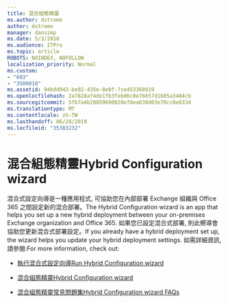 ```yaml
---
title: 混合組態精靈
ms.author: dstrome
author: dstrome
manager: dansimp
ms.date: 5/3/2018
ms.audience: ITPro
ms.topic: article
ROBOTS: NOINDEX, NOFOLLOW
localization_priority: Normal
ms.custom:
- "603"
- "3500010"
ms.assetid: 94bdd043-be92-435e-8e0f-7ce453368919
ms.openlocfilehash: 2a7828af4de1fb3febd6c0e76657d1605a3404cb
ms.sourcegitcommit: 5fb7a4b28859690020efdea630d03e70cc0e6334
ms.translationtype: MT
ms.contentlocale: zh-TW
ms.lasthandoff: 06/28/2019
ms.locfileid: "35383232"
---
```

# <a name="hybrid-configuration-wizard"></a><span data-ttu-id="79bdd-102">混合組態精靈</span><span class="sxs-lookup"><span data-stu-id="79bdd-102">Hybrid Configuration wizard</span></span>

<span data-ttu-id="79bdd-103">混合式設定向導是一種應用程式, 可協助您在內部部署 Exchange 組織與 Office 365 之間設定新的混合部署。</span><span class="sxs-lookup"><span data-stu-id="79bdd-103">The Hybrid Configuration wizard is an app that helps you set up a new hybrid deployment between your on-premises Exchange organization and Office 365.</span></span> <span data-ttu-id="79bdd-104">如果您已設定混合式部署, 則此嚮導會協助您更新混合式部署設定。</span><span class="sxs-lookup"><span data-stu-id="79bdd-104">If you already have a hybrid deployment set up, the wizard helps you update your hybrid deployment settings.</span></span> <span data-ttu-id="79bdd-105">如需詳細資訊, 請參閱:</span><span class="sxs-lookup"><span data-stu-id="79bdd-105">For more information, check out:</span></span>
  
- [<span data-ttu-id="79bdd-106">執行混合式設定向導</span><span class="sxs-lookup"><span data-stu-id="79bdd-106">Run Hybrid Configuration wizard</span></span>](https://technet.microsoft.com/library/mt595788%28v=exchg.150%29.aspx)

- [<span data-ttu-id="79bdd-107">混合組態精靈</span><span class="sxs-lookup"><span data-stu-id="79bdd-107">Hybrid Configuration wizard</span></span>](https://technet.microsoft.com/library/hh529921%28v=exchg.150%29.aspx)

- [<span data-ttu-id="79bdd-108">混合組態精靈常見問題集</span><span class="sxs-lookup"><span data-stu-id="79bdd-108">Hybrid Configuration wizard FAQs</span></span>](https://technet.microsoft.com/library/mt488940%28v=exchg.150%29.aspx)
